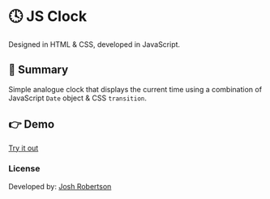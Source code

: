 # :clock4: JS Clock

Designed in HTML & CSS, developed in JavaScript.

## :pushpin: Summary

Simple analogue clock that displays the current time using a combination of JavaScript `Date` object & CSS `transition`.

## :point_right: Demo

[Try it out](https://joshuarobertson.github.io/clock/)

### License

Developed by: [Josh Robertson](https://github.com/JoshuaRobertson/)
